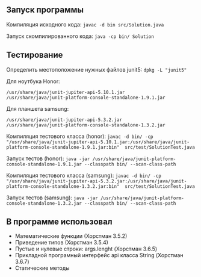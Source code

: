 ## Запуск программы

Компиляция исходного кода:
`javac -d bin src/Solution.java`

Запуск скомпилированного кода:
`java -cp bin/ Solution`

## Тестирование

Определить местоположение нужных файлов junit5:
`dpkg -L "junit5"`

Для ноутбука Honor:
```
/usr/share/java/junit-jupiter-api-5.10.1.jar
/usr/share/java/junit-platform-console-standalone-1.9.1.jar
```

Для планшета samsung:
```
/usr/share/java/junit-jupiter-api-5.3.2.jar
/usr/share/java/junit-platform-console-standalone-1.3.2.jar
```

Компиляция тестового класса (honor):
`javac -d bin/ -cp "/usr/share/java/junit-jupiter-api-5.10.1.jar:/usr/share/java/junit-platform-console-standalone-1.9.1.jar:bin" 
src/test/SolutionTest.java`

Запуск тестов (honor):
`java -jar /usr/share/java/junit-platform-console-standalone-1.9.1.jar --classpath bin/ --scan-class-path`

Компиляция тестового класса (samsung):
`javac -d bin/ -cp "/usr/share/java/junit-jupiter-api-5.3.2.jar:/usr/share/java/junit-platform-console-standalone-1.3.2.jar:bin" 
src/test/SolutionTest.java`

Запуск тестов (samsung):
`java -jar /usr/share/java/junit-platform-console-standalone-1.3.2.jar --classpath bin/ --scan-class-path`

## В программе использовал

* Математические функции (Хорстман 3.5.2)
* Приведение типов (Хорстман 3.5.4)
* Пустые и нулевые строки: args.lenght (Хорстман 3.6.5)
* Прикладной програмный интерфейс api класса String (Хорстман 3.6.7)
* Статические методы


